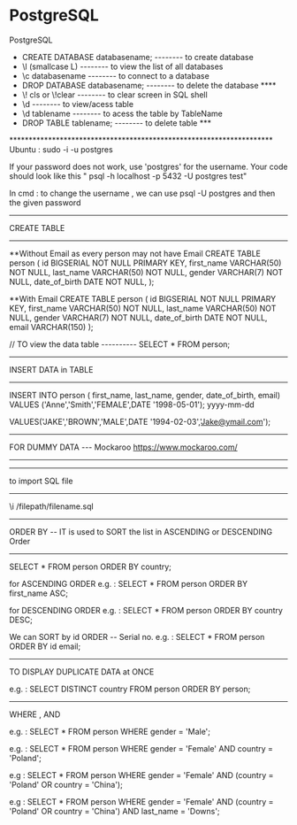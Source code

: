 # PostgreSQL
PostgreSQL
<ul>
<li>CREATE DATABASE databasename; -------- to create database
<li>\l (smallcase L)              -------- to view the list of all databases
<li>\c databasename               -------- to connect to a database
<li>DROP DATABASE databasename;   -------- to delete the database ****
<li>\! cls   or \!clear           -------- to clear screen in SQL shell
<li>\d                            -------- to view/acess table 
<li>\d tablename                  -------- to acess the table by TableName
<li>DROP TABLE tablename;         -------- to delete table ***

</ul>
********************************************************************
Ubuntu : sudo -i -u postgres

If your password does not work, use 'postgres' for the username.  Your code should look like this " psql -h localhost -p 5432 -U postgres test"

In cmd : to change the username , we can use psql -U postgres and then the given password

********************************************************************
CREATE TABLE 
********************************************************************
**Without Email as every person may not have Email
CREATE TABLE person (
    id BIGSERIAL NOT NULL PRIMARY KEY,
    first_name VARCHAR(50) NOT NULL,
    last_name VARCHAR(50) NOT NULL,
    gender VARCHAR(7) NOT NULL,
    date_of_birth DATE NOT NULL,
);

**With Email
CREATE TABLE person (     id BIGSERIAL NOT NULL PRIMARY KEY,
    first_name VARCHAR(50) NOT NULL,
    last_name VARCHAR(50) NOT NULL,
    gender VARCHAR(7) NOT NULL,
    date_of_birth DATE NOT NULL,
    email VARCHAR(150)
);

// TO view the data table ----------
SELECT * FROM person;


****************************************************************************
INSERT DATA in TABLE
***************************************************************************

INSERT INTO person (
first_name,
last_name,
gender,
date_of_birth,
email)
VALUES ('Anne','Smith','FEMALE',DATE '1998-05-01');
                                      yyyy-mm-dd      

VALUES('JAKE','BROWN','MALE',DATE '1994-02-03','Jake@ymail.com');

********************************************************************
FOR DUMMY DATA --- Mockaroo
<a>https://www.mockaroo.com/</a>

**************************************************************************
***********************************************************************
to import SQL file 
*******************************************************************
\i /filepath/filename.sql


**********************************************************************
ORDER BY -- IT is used to SORT the list in ASCENDING or DESCENDING Order
***********************************************************************
SELECT * FROM person ORDER BY country;

for  ASCENDING ORDER
e.g. : SELECT * FROM person ORDER BY first_name ASC;

for DESCENDING ORDER
e.g. : SELECT * FROM person ORDER BY country DESC;

We can SORT by id ORDER -- Serial no.
e.g. : SELECT * FROM person ORDER BY id email;


******************************************************************
TO DISPLAY DUPLICATE DATA at ONCE

e.g. : SELECT DISTINCT country FROM person ORDER BY person;

*******************************************************************

WHERE , AND 

e.g. : SELECT * FROM person WHERE gender = 'Male';

e.g. : SELECT * FROM person WHERE gender = 'Female' AND country = 'Poland';

e.g : SELECT * FROM person WHERE gender = 'Female' AND (country = 'Poland' OR country = 'China');

e.g : SELECT * FROM person WHERE gender = 'Female' AND (country = 'Poland' OR country = 'China') AND last_name = 'Downs';

